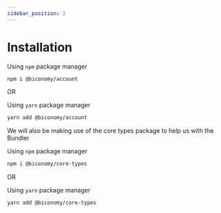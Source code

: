 ```yaml
---
sidebar_position: 2
---
```

# Installation

Using `npm` package manager

```bash
npm i @biconomy/account 
```
OR

Using `yarn` package manager

```bash
yarn add @biconomy/account 
```

We will also be making use of the core types package to help us with the Bundler 

Using `npm` package manager

```bash
npm i @biconomy/core-types
```
OR

Using `yarn` package manager

```bash
yarn add @biconomy/core-types
```